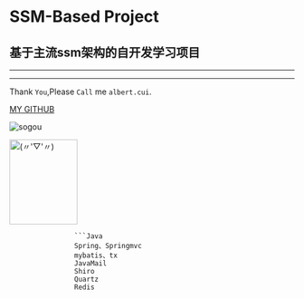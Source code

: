 SSM-Based Project
=====
基于主流ssm架构的自开发学习项目
----
----
----
  Thank `You`,Please `Call` me `albert.cui`.<br>
  
  [MY GITHUB](https://github.com/lycui7 "go")<br>
  
  ![sogou](http://hbimg.b0.upaiyun.com/b06ff24feef5842248f7b5fb8821e195b7a481371bb14-uv8d3d_fw236 "(〃'▽'〃) ")<br>
  
  <img src="http://b-ssl.duitang.com/uploads/item/201801/27/20180127203113_NZSs8.jpeg" width="120" height="150" alt="(〃'▽'〃)"/><br>
  
  
  
                    ```Java
                    Spring、Springmvc
                    mybatis、tx
                    JavaMail
                    Shiro
                    Quartz
                    Redis
